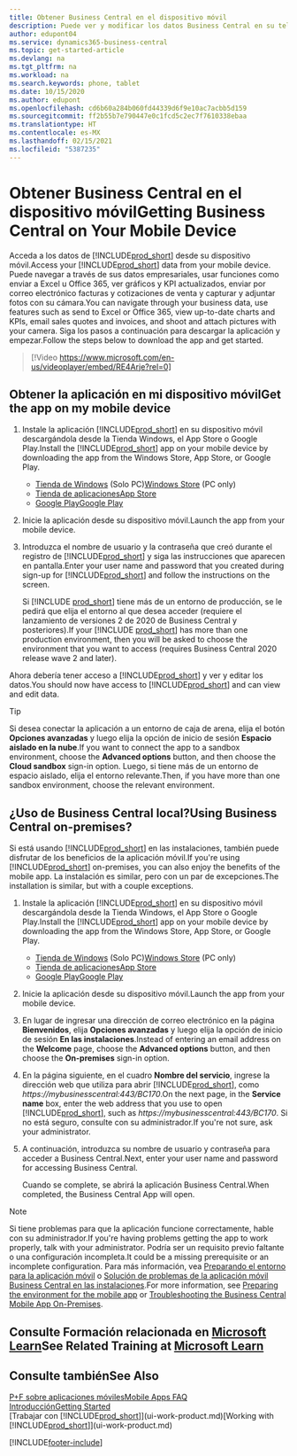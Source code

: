 ```yaml
---
title: Obtener Business Central en el dispositivo móvil
description: Puede ver y modificar los datos Business Central en su teléfono o tableta.
author: edupont04
ms.service: dynamics365-business-central
ms.topic: get-started-article
ms.devlang: na
ms.tgt_pltfrm: na
ms.workload: na
ms.search.keywords: phone, tablet
ms.date: 10/15/2020
ms.author: edupont
ms.openlocfilehash: cd6b60a284b060fd44339d6f9e10ac7acbb5d159
ms.sourcegitcommit: ff2b55b7e790447e0c1fcd5c2ec7f7610338ebaa
ms.translationtype: HT
ms.contentlocale: es-MX
ms.lasthandoff: 02/15/2021
ms.locfileid: "5387235"
---
```

# <a name="getting-business-central-on-your-mobile-device"></a><span data-ttu-id="12d9b-103">Obtener Business Central en el dispositivo móvil</span><span class="sxs-lookup"><span data-stu-id="12d9b-103">Getting Business Central on Your Mobile Device</span></span>

<span data-ttu-id="12d9b-104">Acceda a los datos de [!INCLUDE[prod_short](includes/prod_short.md)] desde su dispositivo móvil.</span><span class="sxs-lookup"><span data-stu-id="12d9b-104">Access your [!INCLUDE[prod_short](includes/prod_short.md)] data from your mobile device.</span></span> <span data-ttu-id="12d9b-105">Puede navegar a través de sus datos empresariales, usar funciones como enviar a Excel u Office 365, ver gráficos y KPI actualizados, enviar por correo electrónico facturas y cotizaciones de venta y capturar y adjuntar fotos con su cámara.</span><span class="sxs-lookup"><span data-stu-id="12d9b-105">You can navigate through your business data, use features such as send to Excel or Office 365, view up-to-date charts and KPIs, email sales quotes and invoices, and shoot and attach pictures with your camera.</span></span> <span data-ttu-id="12d9b-106">Siga los pasos a continuación para descargar la aplicación y empezar.</span><span class="sxs-lookup"><span data-stu-id="12d9b-106">Follow the steps below to download the app and get started.</span></span>

> [!Video https://www.microsoft.com/en-us/videoplayer/embed/RE4Arje?rel=0]

## <a name="get-the-app-on-my-mobile-device"></a><span data-ttu-id="12d9b-107">Obtener la aplicación en mi dispositivo móvil</span><span class="sxs-lookup"><span data-stu-id="12d9b-107">Get the app on my mobile device</span></span>

1. <span data-ttu-id="12d9b-108">Instale la aplicación [!INCLUDE[prod_short](includes/prod_short.md)] en su dispositivo móvil descargándola desde la Tienda Windows, el App Store o Google Play.</span><span class="sxs-lookup"><span data-stu-id="12d9b-108">Install the [!INCLUDE[prod_short](includes/prod_short.md)] app on your mobile device by downloading the app from the Windows Store, App Store, or Google Play.</span></span>  

   - <span data-ttu-id="12d9b-109">[Tienda de Windows](https://go.microsoft.com/fwlink/?LinkId=734848) (Solo PC)</span><span class="sxs-lookup"><span data-stu-id="12d9b-109">[Windows Store](https://go.microsoft.com/fwlink/?LinkId=734848) (PC only)</span></span>
   - [<span data-ttu-id="12d9b-110">Tienda de aplicaciones</span><span class="sxs-lookup"><span data-stu-id="12d9b-110">App Store</span></span>](https://go.microsoft.com/fwlink/?LinkId=734847)
   - [<span data-ttu-id="12d9b-111">Google Play</span><span class="sxs-lookup"><span data-stu-id="12d9b-111">Google Play</span></span>](https://go.microsoft.com/fwlink/?LinkId=734849)
2. <span data-ttu-id="12d9b-112">Inicie la aplicación desde su dispositivo móvil.</span><span class="sxs-lookup"><span data-stu-id="12d9b-112">Launch the app from your mobile device.</span></span>
3. <span data-ttu-id="12d9b-113">Introduzca el nombre de usuario y la contraseña que creó durante el registro de [!INCLUDE[prod_short](includes/prod_short.md)] y siga las instrucciones que aparecen en pantalla.</span><span class="sxs-lookup"><span data-stu-id="12d9b-113">Enter your user name and password that you created during sign-up for [!INCLUDE[prod_short](includes/prod_short.md)] and follow the instructions on the screen.</span></span>

    <span data-ttu-id="12d9b-114">Si [!INCLUDE [prod_short](includes/prod_short.md)] tiene más de un entorno de producción, se le pedirá que elija el entorno al que desea acceder (requiere el lanzamiento de versiones 2 de 2020 de Business Central y posteriores).</span><span class="sxs-lookup"><span data-stu-id="12d9b-114">If your [!INCLUDE [prod_short](includes/prod_short.md)] has more than one production environment, then you will be asked to choose the environment that you want to access (requires Business Central 2020 release wave 2 and later).</span></span>

<span data-ttu-id="12d9b-115">Ahora debería tener acceso a [!INCLUDE[prod_short](includes/prod_short.md)] y ver y editar los datos.</span><span class="sxs-lookup"><span data-stu-id="12d9b-115">You should now have access to [!INCLUDE[prod_short](includes/prod_short.md)] and can view and edit data.</span></span>  

> [!TIP]
> <span data-ttu-id="12d9b-116">Si desea conectar la aplicación a un entorno de caja de arena, elija el botón **Opciones avanzadas** y luego elija la opción de inicio de sesión **Espacio aislado en la nube**.</span><span class="sxs-lookup"><span data-stu-id="12d9b-116">If you want to connect the app to a sandbox environment, choose the **Advanced options** button, and then choose the **Cloud sandbox** sign-in option.</span></span> <span data-ttu-id="12d9b-117">Luego, si tiene más de un entorno de espacio aislado, elija el entorno relevante.</span><span class="sxs-lookup"><span data-stu-id="12d9b-117">Then, if you have more than one sandbox environment, choose the relevant environment.</span></span>

## <a name="using-business-central-on-premises"></a><span data-ttu-id="12d9b-118">¿Uso de Business Central local?</span><span class="sxs-lookup"><span data-stu-id="12d9b-118">Using Business Central on-premises?</span></span>

<span data-ttu-id="12d9b-119">Si está usando [!INCLUDE[prod_short](includes/prod_short.md)] en las instalaciones, también puede disfrutar de los beneficios de la aplicación móvil.</span><span class="sxs-lookup"><span data-stu-id="12d9b-119">If you're using [!INCLUDE[prod_short](includes/prod_short.md)] on-premises, you can also enjoy the benefits of the mobile app.</span></span> <span data-ttu-id="12d9b-120">La instalación es similar, pero con un par de excepciones.</span><span class="sxs-lookup"><span data-stu-id="12d9b-120">The installation is similar, but with a couple exceptions.</span></span>

1. <span data-ttu-id="12d9b-121">Instale la aplicación [!INCLUDE[prod_short](includes/prod_short.md)] en su dispositivo móvil descargándola desde la Tienda Windows, el App Store o Google Play.</span><span class="sxs-lookup"><span data-stu-id="12d9b-121">Install the [!INCLUDE[prod_short](includes/prod_short.md)] app on your mobile device by downloading the app from the Windows Store, App Store, or Google Play.</span></span>  

   - <span data-ttu-id="12d9b-122">[Tienda de Windows](https://go.microsoft.com/fwlink/?LinkId=734848) (Solo PC)</span><span class="sxs-lookup"><span data-stu-id="12d9b-122">[Windows Store](https://go.microsoft.com/fwlink/?LinkId=734848) (PC only)</span></span>
   - [<span data-ttu-id="12d9b-123">Tienda de aplicaciones</span><span class="sxs-lookup"><span data-stu-id="12d9b-123">App Store</span></span>](https://go.microsoft.com/fwlink/?LinkId=734847)
   - [<span data-ttu-id="12d9b-124">Google Play</span><span class="sxs-lookup"><span data-stu-id="12d9b-124">Google Play</span></span>](https://go.microsoft.com/fwlink/?LinkId=734849)
2. <span data-ttu-id="12d9b-125">Inicie la aplicación desde su dispositivo móvil.</span><span class="sxs-lookup"><span data-stu-id="12d9b-125">Launch the app from your mobile device.</span></span>
3. <span data-ttu-id="12d9b-126">En lugar de ingresar una dirección de correo electrónico en la página **Bienvenidos**, elija **Opciones avanzadas** y luego elija la opción de inicio de sesión **En las instalaciones**.</span><span class="sxs-lookup"><span data-stu-id="12d9b-126">Instead of entering an email address on the **Welcome** page, choose the **Advanced options** button, and then choose the **On-premises** sign-in option.</span></span>
4. <span data-ttu-id="12d9b-127">En la página siguiente, en el cuadro **Nombre del servicio**, ingrese la dirección web que utiliza para abrir [!INCLUDE[prod_short](includes/prod_short.md)], como *https://mybusinesscentral:443/BC170*.</span><span class="sxs-lookup"><span data-stu-id="12d9b-127">On the next page, in the **Service name** box, enter the web address that you use to open [!INCLUDE[prod_short](includes/prod_short.md)], such as *https://mybusinesscentral:443/BC170*.</span></span> <span data-ttu-id="12d9b-128">Si no está seguro, consulte con su administrador.</span><span class="sxs-lookup"><span data-stu-id="12d9b-128">If you're not sure, ask your administrator.</span></span>
5. <span data-ttu-id="12d9b-129">A continuación, introduzca su nombre de usuario y contraseña para acceder a Business Central.</span><span class="sxs-lookup"><span data-stu-id="12d9b-129">Next, enter your user name and password for accessing Business Central.</span></span>

   <span data-ttu-id="12d9b-130">Cuando se complete, se abrirá la aplicación Business Central.</span><span class="sxs-lookup"><span data-stu-id="12d9b-130">When completed, the Business Central App will open.</span></span>

> [!NOTE]
> <span data-ttu-id="12d9b-131">Si tiene problemas para que la aplicación funcione correctamente, hable con su administrador.</span><span class="sxs-lookup"><span data-stu-id="12d9b-131">If you're having problems getting the app to work properly, talk with your administrator.</span></span> <span data-ttu-id="12d9b-132">Podría ser un requisito previo faltante o una configuración incompleta.</span><span class="sxs-lookup"><span data-stu-id="12d9b-132">It could be a missing prerequisite or an incomplete configuration.</span></span> <span data-ttu-id="12d9b-133">Para más información, vea [Preparando el entorno para la aplicación móvil](/dynamics365/business-central/dev-itpro/deployment/install-business-central-app#prereqs) o [Solución de problemas de la aplicación móvil Business Central en las instalaciones](/dynamics365/business-central/dev-itpro/developer/devenv-troubleshooting-the-mobile-app).</span><span class="sxs-lookup"><span data-stu-id="12d9b-133">For more information, see  [Preparing the environment for the mobile app](/dynamics365/business-central/dev-itpro/deployment/install-business-central-app#prereqs) or [Troubleshooting the Business Central Mobile App On-Premises](/dynamics365/business-central/dev-itpro/developer/devenv-troubleshooting-the-mobile-app).</span></span>

## <a name="see-related-training-at-microsoft-learn"></a><span data-ttu-id="12d9b-134">Consulte Formación relacionada en [Microsoft Learn](/learn/modules/alternative-interfaces-dynamics-365-business-central/index)</span><span class="sxs-lookup"><span data-stu-id="12d9b-134">See Related Training at [Microsoft Learn](/learn/modules/alternative-interfaces-dynamics-365-business-central/index)</span></span>

## <a name="see-also"></a><span data-ttu-id="12d9b-135">Consulte también</span><span class="sxs-lookup"><span data-stu-id="12d9b-135">See Also</span></span>

[<span data-ttu-id="12d9b-136">P+F sobre aplicaciones móviles</span><span class="sxs-lookup"><span data-stu-id="12d9b-136">Mobile Apps FAQ</span></span>](ui-mobile-faq.md)  
[<span data-ttu-id="12d9b-137">Introducción</span><span class="sxs-lookup"><span data-stu-id="12d9b-137">Getting Started</span></span>](product-get-started.md)  
<span data-ttu-id="12d9b-138">[Trabajar con [!INCLUDE[prod_short](includes/prod_short.md)]](ui-work-product.md)</span><span class="sxs-lookup"><span data-stu-id="12d9b-138">[Working with [!INCLUDE[prod_short](includes/prod_short.md)]](ui-work-product.md)</span></span>  


[!INCLUDE[footer-include](includes/footer-banner.md)]